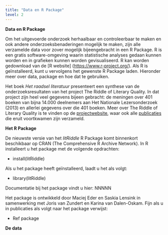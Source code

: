 ```yaml
---
title: "Data en R Package"
level: 2
---
```


**Data en R Package**

Om het uitgevoerde onderzoek herhaalbaar en controleerbaar te maken en ook andere onderzoeksbenaderingen mogelijk te maken, zijn alle verzamelde data voor zover mogelijk bijeengebracht in een R Package. R is een gratis software-omgeving waarin statistische analyses gedaan kunnen worden en in grafieken kunnen worden  gevisualiseerd. R kan worden gedownload van de [R website] (https://www.r-project.org/). Als R is geïnstalleerd, kunt u vervolgens het gewenste R Package laden. Hieronder meer over data, package en hoe dat te gebruiken.

Het boek *Het raadsel literatuur* presenteert een synthese van de onderzoeksresultaten van het project The Riddle of Literary Quality. In dat project zijn heel veel gegevens bijeen gebracht: de meningen over 401 boeken van bijna 14.000 deelnemers aan Het Nationale Lezersonderzoek (2013) en allerlei gegevens over die 401 boeken. Meer over The Riddle of Literary Quality is te vinden op de [projectwebsite](https://literaryquality.huygens.knaw.nl/), waar ook alle [publicaties](https://literaryquality.huygens.knaw.nl/?page_id=588) die eruit voortkwamen zijn verzameld.

**Het R Package**

De nieuwste versie van het *litRiddle* R Package komt binnenkort beschikbaar op CRAN (The Comprehensive R Archive Network). In R installeert u het package met de volgende opdrachten:

- install(litRiddle)<br>

Als u het package heeft geïnstalleerd, laadt u het als volgt:

- library(litRiddle)

Documentatie bij het package vindt u hier: NNNNN

Het package is ontwikkeld door Maciej Eder en Saskia Lensink in samenwerking met Joris van Zundert en Karina van Dalen-Oskam. Fijn als u in publicaties als volgt naar het package verwijst:

- Ref package

**De data**
